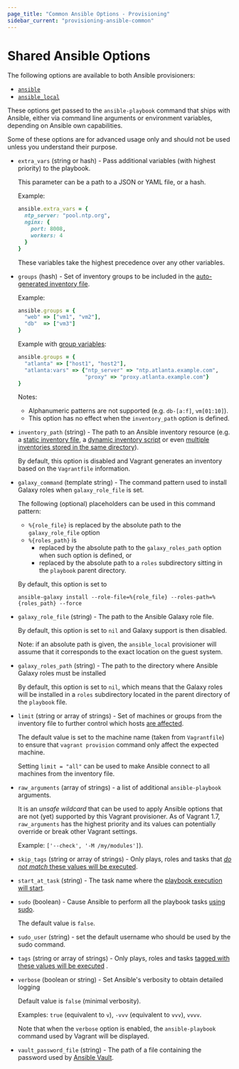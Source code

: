 ```yaml
---
page_title: "Common Ansible Options - Provisioning"
sidebar_current: "provisioning-ansible-common"
---
```


# Shared Ansible Options

The following options are available to both Ansible provisioners:

 - [`ansible`](/v2/provisioning/ansible.html)
 - [`ansible_local`](/v2/provisioning/ansible_local.html)

These options get passed to the `ansible-playbook` command that ships with Ansible, either via command line arguments or environment variables, depending on Ansible own capabilities.

Some of these options are for advanced usage only and should not be used unless you understand their purpose.

- `extra_vars` (string or hash) - Pass additional variables (with highest priority) to the playbook.

  This parameter can be a path to a JSON or YAML file, or a hash.

  Example:

    ```ruby
    ansible.extra_vars = {
      ntp_server: "pool.ntp.org",
      nginx: {
        port: 8008,
        workers: 4
      }
    }
    ```
  These variables take the highest precedence over any other variables.

- `groups` (hash) - Set of inventory groups to be included in the [auto-generated inventory file](/v2/provisioning/ansible_intro.html).

  Example:

    ```ruby
    ansible.groups = {
      "web" => ["vm1", "vm2"],
      "db"  => ["vm3"]
    }
    ```
  Example with [group variables](http://docs.ansible.com/ansible/intro_inventory.html#group-variables):

    ```ruby
    ansible.groups = {
      "atlanta" => ["host1", "host2"],
      "atlanta:vars" => {"ntp_server" => "ntp.atlanta.example.com",
                         "proxy" => "proxy.atlanta.example.com"}
    }
    ```

  Notes:

    - Alphanumeric patterns are not supported (e.g. `db-[a:f]`, `vm[01:10]`).
    - This option has no effect when the `inventory_path` option is defined.

- `inventory_path` (string) - The path to an Ansible inventory resource (e.g. a [static inventory file](http://docs.ansible.com/intro_inventory.html), a [dynamic inventory script](http://docs.ansible.com/intro_dynamic_inventory.html) or even [multiple inventories stored in the same directory](http://docs.ansible.com/intro_dynamic_inventory.html#using-multiple-inventory-sources)).

  By default, this option is disabled and Vagrant generates an inventory based on the `Vagrantfile` information.

- `galaxy_command` (template string) - The command pattern used to install Galaxy roles when `galaxy_role_file` is set.

  The following (optional) placeholders can be used in this command pattern:
    - `%{role_file}` is replaced by the absolute path to the `galaxy_role_file` option
    - `%{roles_path}` is
      - replaced by the absolute path to the `galaxy_roles_path` option when such option is defined, or
      - replaced by the absolute path to a `roles` subdirectory sitting in the `playbook` parent directory.

  By default, this option is set to

  `ansible-galaxy install --role-file=%{role_file} --roles-path=%{roles_path} --force`

- `galaxy_role_file` (string) - The path to the Ansible Galaxy role file.

  By default, this option is set to `nil` and Galaxy support is then disabled.

  Note: if an absolute path is given, the `ansible_local` provisioner will assume that it corresponds to the exact location on the guest system.

- `galaxy_roles_path` (string) - The path to the directory where Ansible Galaxy roles must be installed

  By default, this option is set to `nil`, which means that the Galaxy roles will be installed in a `roles` subdirectory located in the parent directory of the `playbook` file.

- `limit` (string or array of strings) - Set of machines or groups from the inventory file to further control which hosts [are affected](http://docs.ansible.com/glossary.html#limit-groups).

  The default value is set to the machine name (taken from `Vagrantfile`) to ensure that `vagrant provision` command only affect the expected machine.

  Setting `limit = "all"` can be used to make Ansible connect to all machines from the inventory file.

- `raw_arguments` (array of strings) - a list of additional `ansible-playbook` arguments.

  It is an *unsafe wildcard* that can be used to apply Ansible options that are not (yet) supported by this Vagrant provisioner. As of Vagrant 1.7, `raw_arguments` has the highest priority and its values can potentially override or break other Vagrant settings.

  Example: `['--check', '-M /my/modules']`).

- `skip_tags` (string or array of strings) - Only plays, roles and tasks that [*do not match* these values will be executed](http://docs.ansible.com/playbooks_tags.html).

- `start_at_task` (string) - The task name where the [playbook execution will start](http://docs.ansible.com/playbooks_startnstep.html#start-at-task).

- `sudo` (boolean) - Cause Ansible to perform all the playbook tasks [using sudo](http://docs.ansible.com/glossary.html#sudo).

  The default value is `false`.

- `sudo_user` (string) - set the default username who should be used by the sudo command.

- `tags` (string or array of strings) - Only plays, roles and tasks [tagged with these values will be executed](http://docs.ansible.com/playbooks_tags.html) .

- `verbose` (boolean or string) - Set Ansible's verbosity to obtain detailed logging

  Default value is `false` (minimal verbosity).

  Examples: `true` (equivalent to `v`), `-vvv` (equivalent to `vvv`), `vvvv`.

  Note that when the `verbose` option is enabled, the `ansible-playbook` command used by Vagrant will be displayed.

- `vault_password_file` (string) - The path of a file containing the password used by [Ansible Vault](http://docs.ansible.com/playbooks_vault.html#vault).
